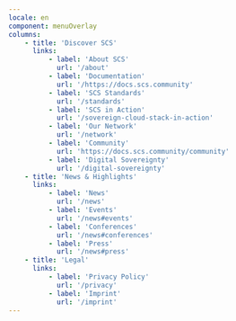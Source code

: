 ```yaml
---
locale: en
component: menuOverlay
columns:
    - title: 'Discover SCS'
      links:
          - label: 'About SCS'
            url: '/about'
          - label: 'Documentation'
            url: '/https://docs.scs.community'
          - label: 'SCS Standards'
            url: '/standards'
          - label: 'SCS in Action'
            url: '/sovereign-cloud-stack-in-action'
          - label: 'Our Network'
            url: '/network'
          - label: 'Community'
            url: 'https://docs.scs.community/community'
          - label: 'Digital Sovereignty'
            url: '/digital-sovereignty'
    - title: 'News & Highlights'
      links:
          - label: 'News'
            url: '/news'
          - label: 'Events'
            url: '/news#events'
          - label: 'Conferences'
            url: '/news#conferences'
          - label: 'Press'
            url: '/news#press'
    - title: 'Legal'
      links:
          - label: 'Privacy Policy'
            url: '/privacy'
          - label: 'Imprint'
            url: '/imprint'
---
```

